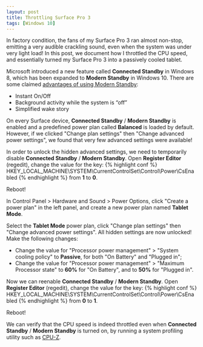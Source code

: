 ```yaml
---
layout: post
title: Throttling Surface Pro 3
tags: [Windows 10]
---
```


In factory condition, the fans of my Surface Pro 3 ran almost non-stop, emitting a very audible crackling sound, even when the system was under very light load!<!-- more -->  In this post, we document how I throttled the CPU speed, and essentially turned my Surface Pro 3 into a passively cooled tablet.

Microsoft introduced a new feature called **Connected Standby** in Windows 8, which has been expanded to **Modern Standby** in Windows 10. There are some claimed [advantages of using Modern Standby](https://surfacetip.com/how-to-unlock-power-plans-on-surface-devices/):
* Instant On/Off
* Background activity while the system is “off”
* Simplified wake story

On every Surface device, **Connected Standby** / **Modern Standby** is enabled and a predefined power plan called **Balanced** is loaded by default. However, if we clicked "Change plan settings" then "Change advanced power settings", we found that very few advanced settings were available!

In order to unlock the hidden advanced settings, we need to temporarily disable **Connected Standby** / **Modern Standby**. Open **Register Editor** (regedit), change the value for the key:
{% highlight conf %}
HKEY_LOCAL_MACHINE\SYSTEM\CurrentControlSet\Control\Power\CsEnabled
{% endhighlight %}
from **1** to **0**.

Reboot!

In Control Panel > Hardware and Sound > Power Options, click "Create a power plan" in the left panel, and create a new power plan named **Tablet Mode**.

Select the **Tablet Mode** power plan, click "Change plan settings" then "Change advanced power settings". All hidden settings are now unlocked! Make the following changes:
* Change the value for "Processor power management" > "System cooling policy" to **Passive**, for both "On Battery" and "Plugged in";
* Change the value for "Processor power management" > "Maximum Processor state" to **60%** for "On Battery", and to **50%** for "Plugged in".

Now we can reenable **Connected Standby** / **Modern Standby**. Open **Register Editor** (regedit), change the value for the key:
{% highlight conf %}
HKEY_LOCAL_MACHINE\SYSTEM\CurrentControlSet\Control\Power\CsEnabled
{% endhighlight %}
from **0** to **1**.

Reboot!

We can verify that the CPU speed is indeed throttled even when **Connected Standby** / **Modern Standby** is turned on, by running a system profiling utility such as [CPU-Z](https://www.cpuid.com/softwares/cpu-z.html).
